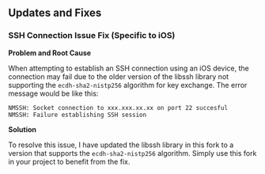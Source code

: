## Updates and Fixes

### SSH Connection Issue Fix (Specific to iOS)
**Problem and Root Cause**

When attempting to establish an SSH connection using an iOS device, the connection may fail due to the older version of the libssh library not supporting the `ecdh-sha2-nistp256` algorithm for key exchange. The error message would be like this:

```
NMSSH: Socket connection to xxx.xxx.xx.xx on port 22 succesful
NMSSH: Failure establishing SSH session
```

**Solution**

To resolve this issue, I have updated the libssh library in this fork to a version that supports the `ecdh-sha2-nistp256` algorithm. Simply use this fork in your project to benefit from the fix.
